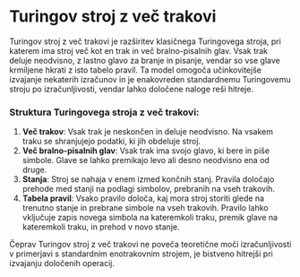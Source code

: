 # Turingov stroj z več trakovi

Turingov stroj z več trakovi je razširitev klasičnega Turingovega stroja, pri katerem ima stroj več kot en trak in več bralno-pisalnih glav.
Vsak trak deluje neodvisno, z lastno glavo za branje in pisanje, vendar so vse glave krmiljene hkrati z isto tabelo pravil.
Ta model omogoča učinkovitejše izvajanje nekaterih izračunov in je enakovreden standardnemu Turingovemu stroju po izračunljivosti, vendar lahko določene naloge reši hitreje.

### Struktura Turingovega stroja z več trakovi:
1. **Več trakov**: Vsak trak je neskončen in deluje neodvisno.
   Na vsakem traku se shranjujejo podatki, ki jih obdeluje stroj.
2. **Več bralno-pisalnih glav**: Vsak trak ima svojo glavo, ki bere in piše simbole.
   Glave se lahko premikajo levo ali desno neodvisno ena od druge.
3. **Stanja**: Stroj se nahaja v enem izmed končnih stanj.
   Pravila določajo prehode med stanji na podlagi simbolov, prebranih na vseh trakovih.
4. **Tabela pravil**: Vsako pravilo določa, kaj mora stroj storiti glede na trenutno stanje in prebrane simbole na vseh trakovih.
   Pravilo lahko vključuje zapis novega simbola na kateremkoli traku, premik glave na kateremkoli traku, in prehod v novo stanje.

Čeprav Turingov stroj z več trakovi ne poveča teoretične moči izračunljivosti v primerjavi s standardnim enotrakovnim strojem, je bistveno hitrejši pri izvajanju določenih operacij.

